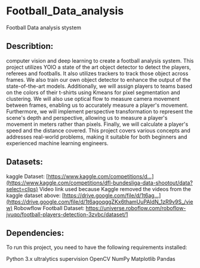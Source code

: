 # Football_Data_analysis
Football Data analysis stystem
## Describtion:
computer vision and deep learning to create a football analysis system. This project utilizes YOlO a state of the art object detector to detect the players, referees and footballs. It also utilizes trackers to track those object across frames. We also train our own object detector to enhance the output of the state-of-the-art models.  Additionally, we will assign players to teams based on the colors of their t-shirts using Kmeans for pixel segmentation and clustering. We will also use optical flow to measure camera movement between frames, enabling us to accurately measure a player's movement. Furthermore, we will implement perspective transformation to represent the scene's depth and perspective, allowing us to measure a player's movement in meters rather than pixels. Finally, we will calculate a player's speed and the distance covered. This project covers various concepts and addresses real-world problems, making it suitable for both beginners and experienced machine learning engineers.

## Datasets:
kaggle Dataset: [https://www.kaggle.com/competitions/d...](https://www.kaggle.com/competitions/dfl-bundesliga-data-shootout/data?select=clips)
Video link used because Kaggle removed the videos from the kaggle dataset above: [https://drive.google.com/file/d/1t6ag...](https://drive.google.com/file/d/1t6agoqggZKx6thamUuPAIdN_1zR9v9S_/view)
Robowflow Football Dataset: https://universe.roboflow.com/roboflow-jvuqo/football-players-detection-3zvbc/dataset/1

## Dependencies:
To run this project, you need to have the following requirements installed:

Python 3.x
ultralytics
supervision
OpenCV
NumPy
Matplotlib
Pandas
